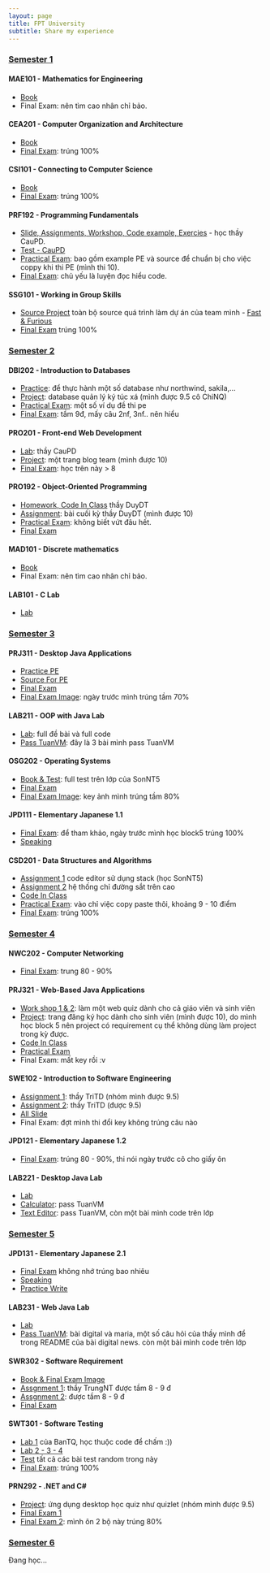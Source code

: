 ```yaml
---
layout: page
title: FPT University
subtitle: Share my experience
---
```


### [Semester 1](#)

#### MAE101 - Mathematics for Engineering

- [Book](https://drive.google.com/drive/u/2/folders/1jtHVY8GgenAGH4rL1ZqIuu7yuaoQ67l2)
- Final Exam: nên tìm cao nhân chỉ bảo.

#### CEA201 - Computer Organization and Architecture

- [Book](https://drive.google.com/drive/folders/1tP1_smvIQ5UiqXaMA5NqfNBRXjGYHlG7?usp=sharing)
- [Final Exam](https://quizlet.com/245233266/): trúng 100%

#### CSI101 - Connecting to Computer Science

- [Book](https://drive.google.com/drive/u/2/folders/1RFNLaxAseNixlvVV9Kcrh2DNZkmd0vd4)
- [Final Exam](https://quizlet.com/241199609/): trúng 100%

#### PRF192 - Programming Fundamentals

- [Slide, Assignments, Workshop, Code example, Exercies](https://drive.google.com/drive/folders/1oVwGcWEpV3-YwWK5b1BzXtuFF7QQPUkj?usp=sharing) - học thầy CauPD.
- [Test - CauPD](https://www.youtube.com/watch?v=ZkI1jRlT7Pk)
- [Practical Exam](https://drive.google.com/drive/folders/1oVwGcWEpV3-YwWK5b1BzXtuFF7QQPUkj?usp=sharing): bao gồm example PE và source để chuẩn bị cho việc coppy khi thi PE (mình thi 10).
- [Final Exam](https://drive.google.com/drive/folders/1Hsl4dWE1_OOvxJl1PEsAQnUBQCcAVRgR?usp=sharing): chủ yếu là luyện đọc hiểu code.

#### SSG101 - Working in Group Skills

- [Source Project](https://drive.google.com/drive/folders/0B7iEYGblY5QwN2E0c3Fkd2lXUDg?usp=sharing) toàn bộ source quá trình làm dự án của team mình - [Fast & Furious](https://www.facebook.com/fast.furious.fpt/)
- [Final Exam](https://quizlet.com/243222059/) trúng 100%

### [Semester 2](#)

#### DBI202 - Introduction to Databases

- [Practice](https://drive.google.com/drive/folders/1FyboAPGD96WV2_JtT22yPuT5coTq1hi1?usp=sharing): để thực hành một số database như northwind, sakila,...
- [Project](https://drive.google.com/drive/folders/1yoyA2U9LbMQHwDXGVxBYf2KJN43VUACi?usp=sharing): database quản lý ký túc xá (mình được 9.5 cô ChiNQ)
- [Practical Exam](https://drive.google.com/drive/folders/1yoyA2U9LbMQHwDXGVxBYf2KJN43VUACi?usp=sharing): một số ví dụ đề thi pe
- [Final Exam](https://quizlet.com/283436881/): tầm 9đ, mấy câu 2nf, 3nf.. nên hiểu

#### PRO201 - Front-end Web Development

- [Lab](https://drive.google.com/drive/folders/1R0dOhVNsh4grSCKmInMovTqwzm-3E8em?usp=sharing): thầy CauPD
- [Project](https://github.com/thaycacac/blog-sharp-front-end): một trang blog team (mình được 10)
- [Final Exam](https://www.javatpoint.com/javascript-quiz?fbclid=IwAR2tv7HDHRV11WtIqpGd4VHWZiKsO3mbe4X1-bYKV0o48hX-wW_tJH_J3Kk): học trên này > 8

#### PRO192 - Object-Oriented Programming

- [Homework, Code In Class](https://www.youtube.com/watch?v=CUippyBb0MI&list=PLhzwgSOATUj18xZbubYqnguY4k3XTZNNE) thầy DuyDT
- [Assignment](https://drive.google.com/drive/folders/19pnt44hOMcV6EtLou9E7BHsocAc4Nrid?usp=sharing): bài cuối kỳ thầy DuyDT (mình được 10)
- [Practical Exam](https://drive.google.com/drive/folders/1q1kf_s6S74LcxvkGqrqdM_5-NoAUnzEj?usp=sharing): không biết vứt đâu hết.
- [Final Exam](https://drive.google.com/drive/folders/1sTsOr_QC3gq_Af9wXy_FD3K0SxtmqlrD?usp=sharing)

#### MAD101 - Discrete mathematics

- [Book](https://drive.google.com/drive/folders/1ezLJrUTDrgh1tjupX4Sfi08yK6DZ6CQy?usp=sharing)
- Final Exam: nên tìm cao nhân chỉ bảo.

#### LAB101 - C Lab

- [Lab](https://drive.google.com/drive/folders/1VXCUqOPP2JZUtEptxHp6OgUPfDGqh-2q?usp=sharing)

### [Semester 3](#)

#### PRJ311 - Desktop Java Applications

- [Practice PE](https://github.com/thaycacac/java/tree/master/%5BPRJ311%5D%20Desktop%20Java%20Applications/PE%20PRACTICE)
- [Source For PE](https://github.com/thaycacac/java/tree/master/%5BPRJ311%5D%20Desktop%20Java%20Applications/KEY%20PE)
- [Final Exam](https://quizlet.com/390863863/)
- [Final Exam Image](https://drive.google.com/drive/folders/1yaL5liKg4zPiO8kjNGoodRZC-j7HiHvD?usp=sharing): ngày trước mình trúng tầm 70%

#### LAB211 - OOP with Java Lab

- [Lab](https://github.com/thaycacac/java/tree/master/%5BLAB211%5D%20OOP%20with%20Java%20Lab): full đề bài và full code
- [Pass TuanVM](https://github.com/Sharp-Team/oop-javalab-master): đây là 3 bài mình pass TuanVM

#### OSG202 - Operating Systems

- [Book & Test](https://drive.google.com/drive/folders/1k15TU2dnESz8RmXokCFPAtrFsYB6Rhaq?usp=sharing): full test trên lớp của SonNT5
- [Final Exam](https://quizlet.com/390866176/)
- [Final Exam Image](https://drive.google.com/drive/folders/17QIKSXrUlGZVJt3J-ceQ3rSXeYkCc025?usp=sharing): key ảnh mình trúng tầm 80%

#### JPD111 - Elementary Japanese 1.1

- [Final Exam](https://drive.google.com/drive/folders/1vZ2D_eIPeK2JOXc1GgtXak2tPg6Hicq6?usp=sharing): để tham khảo, ngày trước mình học block5 trúng 100%
- [Speaking](https://www.youtube.com/watch?v=K16oJkxnYt8&feature=youtu.be)

#### CSD201 - Data Structures and Algorithms

- [Assignment 1](https://github.com/thaycacac/cute-editor-javaswing) code editor sử dụng stack (học SonNT5)
- [Assignment 2](https://github.com/thaycacac/railway-system-vietnam) hệ thống chỉ đường sắt trên cao
- [Code In Class](https://github.com/thaycacac/java/tree/master/%5BCSD201%5D%20-%20Data%20Structures%20and%20Algorithms)
- [Practical Exam](https://github.com/thaycacac/java/tree/master/%5BCSD201%5D%20-%20Data%20Structures%20and%20Algorithms/8-KEY%20PE): vào chỉ việc copy paste thôi, khoảng 9 - 10 điểm
- [Final Exam](https://drive.google.com/drive/folders/1wyj8L21HAxTTL3Z311qMHtBEK6WLgay9?usp=sharing): trúng 100%

### [Semester 4](#)

#### NWC202 - Computer Networking

- [Final Exam](https://drive.google.com/drive/folders/1V5ax-ej6xR-WHeGyHsdcHEJ40gBt5n2t?usp=sharing): trung 80 - 90%

#### PRJ321	- Web-Based Java Applications

- [Work shop 1 & 2](https://github.com/thaycacac/quiz-system-struts): làm một web quiz dành cho cả giáo viên và sinh viên
- [Project](https://github.com/thaycacac/fap-registration-study): trang đăng ký học dành cho sinh viên (mình được 10), do mình học block 5 nên project có requirement cụ thể không dùng làm project trong kỳ được.
- [Code In Class](https://github.com/thaycacac/java/tree/master/%5BPRJ321%5D%20Web-based%20Java%20Applications/INCLASS)
- [Practical Exam](https://github.com/thaycacac/java/tree/master/%5BPRJ321%5D%20Web-based%20Java%20Applications/PE)
- Final Exam: mất key rồi :v

#### SWE102 - Introduction to Software Engineering

- [Assignment 1](https://docs.google.com/document/d/1Xttf2eAhLCyqICxrMAjNUciInQ_vSIEKLJZLVFv7Le0/edit?usp=sharing): thầy TriTD (nhóm mình được 9.5)
- [Assignment 2](https://docs.google.com/document/d/1hZsle98luQUTheCw51hVIA3urIaOR7-HI6zHkyLB_M8/edit?usp=sharing): thầy TriTD (được 9.5)
- [All Slide](https://docs.google.com/presentation/d/1lMnS5AvD_8FNDLVangGg6QFNT3IPGK19aSB8tsU-e_w/edit#slide=id.p1)
- Final Exam: đợt mình thi đổi key không trúng câu nào

#### JPD121 - Elementary Japanese 1.2

- [Final Exam](https://drive.google.com/drive/folders/1W_tXrm3kSgLnap_Q4hXrL4nvLsLfsol-?usp=sharing): trúng 80 - 90%, thi nói ngày trước cô cho giấy ôn

#### LAB221 - Desktop Java Lab

- [Lab](https://drive.google.com/drive/folders/15EtpOufSJA78d-tsDMvU48PYTHyPQfor?usp=sharing)
- [Calculator](https://github.com/Sharp-Team/calculator-javadesk): pass TuanVM
- [Text Editor](https://github.com/Sharp-Team/text-editor-javadesk): pass TuanVM, còn một bài mình code trên lớp

### [Semester 5](#)

#### JPD131 - Elementary Japanese 2.1

- [Final Exam](https://drive.google.com/drive/folders/1wrLRu8eFg0xRUd9TA7MY7qkMQtf5oWnV?usp=sharing) không nhớ trúng bao nhiêu
- [Speaking](https://docs.google.com/document/d/1T1M3IJ2Uw1Xyufi2jS42ywI1yhgjZHxry-Y-ed9Bulo/edit)
- [Practice Write](https://docs.google.com/document/d/1Bu-8UyXgNQfzuxANnjtlOU2yKSkk65fTpYp91NN6uhc/edit)

#### LAB231 - Web Java Lab

- [Lab](https://drive.google.com/drive/folders/1wF_D3vA0eOlauP9-mR0dYG28pNSVwftK?usp=sharing)
- [Pass TuanVM](https://github.com/Sharp-Team/web-java-lab): bài digital và maria, một số câu hỏi của thầy mình để trong README của bài digital news. còn một bài mình code trên lớp

#### SWR302 - Software Requirement

- [Book & Final Exam Image](https://drive.google.com/drive/folders/1jsWIfp-JATXT8NDARK5R8MHeBej9RWU1?usp=sharing)
- [Assgnment 1](https://docs.google.com/document/d/1E6RoDtRTo2sQDG_g5HUvvDA08Qr1OWHheYZje38ceHI/edit?usp=sharing): thầy TrungNT được tầm 8 - 9 đ
- [Assgnment 2](https://docs.google.com/document/d/1gPspJWdbKeN3CVgYcfjeGRSNST2ZcwVv3rsAleS2v18/edit?usp=sharing): được tầm 8 - 9 đ
- [Final Exam](https://quizlet.com/387370660/swr302-flash-cards/)

#### SWT301 - Software Testing

- [Lab 1](https://github.com/Sharp-Team/ma-di-tuan) của BanTQ, học thuộc code để chấm :))
- [Lab 2 - 3 - 4](https://docs.google.com/spreadsheets/d/11vjWQOPRJpISISe-2EqqV9tRlgOP5_EJw6l8woAZVPA/edit#gid=706477799)
- [Test](https://quizlet.com/305941469/swt-flash-cards/) tất cả các bài test random trong này
- [Final Exam](https://drive.google.com/drive/folders/1ShIp3qW4J3BX2q_3A1u8btPMqD7X2kNv?usp=sharing): trúng 100%

#### PRN292 - .NET and C#

- [Project](https://github.com/Sharp-Team/quiz-sharp): ứng dụng desktop học quiz như quizlet (nhóm mình được 9.5)
- [Final Exam 1](https://quizlet.com/386568016/prn292_1-flash-cards/)
- [Final Exam 2](https://quizlet.com/386754653/prn292_2-flash-cards/): mình ôn 2 bộ này trúng 80%

### [Semester 6](#)

Đang học...
